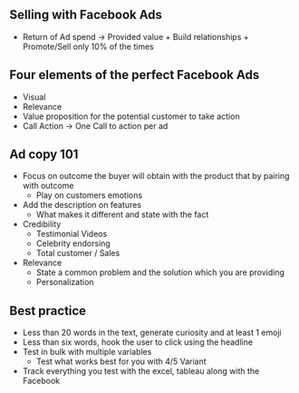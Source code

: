 ## Selling with Facebook Ads 
- Return of Ad spend -> Provided value + Build relationships + Promote/Sell only 10% of the times
  
## Four elements of the perfect Facebook Ads 
- Visual
- Relevance
- Value proposition for the potential customer to take action 
- Call Action -> One Call to action per ad

## Ad copy 101
- Focus on outcome the buyer will obtain with the product that by pairing with outcome
  - Play on customers emotions
- Add the description on features
  - What makes it different and state with the fact
- Credibility 
  - Testimonial Videos
  - Celebrity endorsing
  - Total customer / Sales
- Relevance
  - State a common problem and the solution which you are providing 
  - Personalization

## Best practice 
- Less than 20 words in the text, generate curiosity and at least 1 emoji
- Less than six words, hook the user to click using the headline
- Test in bulk with multiple variables
  - Test what works best for you with 4/5 Variant 
- Track everything you test with the excel, tableau along with the Facebook
  